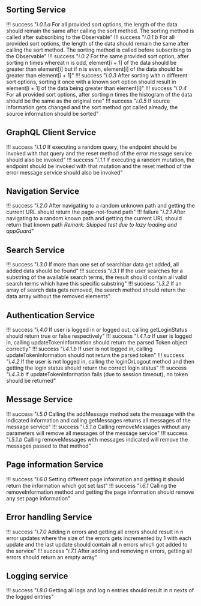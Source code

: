 ## Sorting Service

!!! success "_i.0.1.a_ For all provided sort options, the length of the data should remain the same after calling the sort method. The sorting method is called after subscribing to the Observable"
!!! success "_i.0.1.b_ For all provided sort options, the length of the data should remain the same after calling the sort method. The sorting method is called before subscribing to the Observable"
!!! success "_i.0.2_ For the same provided sort option, after sorting n times whereat n is odd, element[i + 1] of the data should be greater than element[i] but if n is even, element[i] of the data should be greater than element[i + 1]"
!!! success "_i.0.3_ After sorting with n different sort options, sorting it once with a known sort option should result in element[i + 1] of the data being greater than element[i]"
!!! success "_i.0.4_ For all provided sort options, after sorting n times the histogram of the data should be the same as the original one"
!!! success "_i.0.5_ If source information gets changed and the sort method got called already, the source information should be sorted"

## GraphQL Client Service

!!! success "_i.1.0_ If executing a random query, the endpoint should be invoked with that query and the reset method of the error message service should also be invoked"
!!! success "_i.1.1_ If executing a random mutation, the endpoint should be invoked with that mutation and the reset method of the error message service should also be invoked"

## Navigation Service

!!! success "_i.2.0_ After navigating to a random unknown path and getting the current URL should return the page-not-found path"
!!! failure "_i.2.1_ After navigating to a random known path and getting the current URL should return that known path _Remark: Skipped test due to lazy loading and appGuard_"

## Search Service

!!! success "_i.3.0_ If more than one set of searchbar data get added, all added data should be found"
!!! success "_i.3.1_ If the user searches for a substring of the available search terms, the result should contain all valid search terms which have this specific substring"
!!! success "_i.3.2_ If an array of search data gets removed, the search method should return the data array without the removed elements"

## Authentication Service

!!! success "_i.4.0_ If user is logged in or logged out, calling getLoginStatus should return true or false respectively"
!!! success "_i.4.1.a_ If user is logged in, calling updateTokenInformation should return the parsed Token object correctly"
!!! success "_i.4.1.b_ If user is not logged in, calling updateTokenInformation should not return the parsed token"
!!! success "_i.4.2_ If the user is not logged in, calling the loginOrLogout method and then getting the login status should return the correct login status"
!!! success "_i.4.3.b_ If updateTokenInformation fails (due to session timeout), no token should be returned"

## Message Service

!!! success "_i.5.0_ Calling the addMessage method sets the message with the indicated information and calling getMessages returns all messages of the message service"
!!! success "_i.5.1.a_ Calling removeMessages without any parameters will remove all messages of the message service"
!!! success "_i.5.1.b_ Calling removeMessages with messages indicated will remove the messages passed to that method"

## Page information Service

!!! success "_i.6.0_ Setting different page information and getting it should return the information which got set last"
!!! success "_i.6.1_ Calling the removeInformation method and getting the page information should remove any set page information"

## Error handling Service

!!! success "_i.7.0_ Adding n errors and getting all errors should result in n error updates where the size of the errors gets incremented by 1 with each update and the last update should contain all n errors which got added to the service"
!!! success "_i.7.1_ After adding and removing n errors, getting all errors should return an empty array"	

## Logging service

!!! success "_i.8.0_ Getting all logs and log n entries should result in n nexts of the logged entries"

